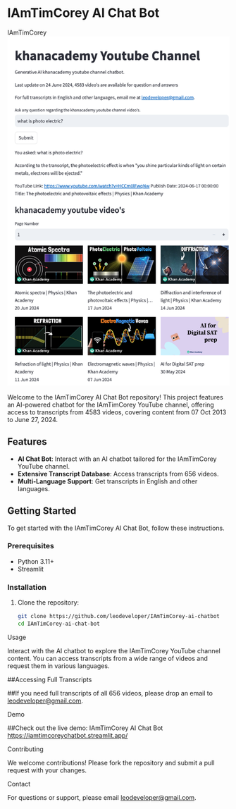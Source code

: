 # IAmTimCorey AI Chat Bot
IAmTimCorey
![IAmTimCorey AI Chat Bot](https://github.com/leodeveloper/IAmTimCorey-ai-chatbot/blob/main/khanacadmy.png)

Welcome to the IAmTimCorey AI Chat Bot repository! This project features an AI-powered chatbot for the IAmTimCorey YouTube channel, offering access to transcripts from 4583 videos, covering content from 07 Oct 2013 to June 27, 2024.

## Features
- **AI Chat Bot**: Interact with an AI chatbot tailored for the IAmTimCorey YouTube channel.
- **Extensive Transcript Database**: Access transcripts from 656 videos.
- **Multi-Language Support**: Get transcripts in English and other languages.

## Getting Started
To get started with the IAmTimCorey AI Chat Bot, follow these instructions.

### Prerequisites

- Python 3.11+
- Streamlit

### Installation

1. Clone the repository:
   ```bash
   git clone https://github.com/leodeveloper/IAmTimCorey-ai-chatbot
   cd IAmTimCorey-ai-chat-bot

Usage

Interact with the AI chatbot to explore the IAmTimCorey YouTube channel content. You can access transcripts from a wide range of videos and request them in various languages.

##Accessing Full Transcripts

##If you need full transcripts of all 656 videos, please drop an email to leodeveloper@gmail.com.

Demo

##Check out the live demo: IAmTimCorey AI Chat Bot https://iamtimcoreychatbot.streamlit.app/

Contributing

We welcome contributions! Please fork the repository and submit a pull request with your changes.

Contact

For questions or support, please email leodeveloper@gmail.com.
